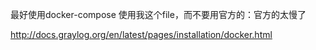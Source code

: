 最好使用docker-compose 使用我这个file，而不要用官方的：官方的太慢了

http://docs.graylog.org/en/latest/pages/installation/docker.html

<!-- docker pull graylog
docker pull mongo
docker pull elasticsearch

docker run --name mongo -d mongo:latestx
docker run --name elasticsearch     -e "http.host=0.0.0.0"     -e "ES_JAVA_OPTS=-Xms512m -Xmx512m"     -d elasticsearch:latest


docker run --name graylog --link mongo --link elasticsearch     -p 9000:9000 -p 12201:12201 -p 1514:1514     -e GRAYLOG_HTTP_EXTERNAL_URI="http://127.0.0.1:9000/"     -d graylog/graylog:latest
 -->